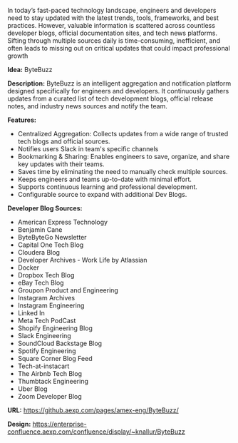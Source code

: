 In today’s fast-paced technology landscape, engineers and developers need to stay updated with the latest trends, tools, frameworks, and best practices. However, valuable information is scattered across countless developer blogs, official documentation sites, and tech news platforms. Sifting through multiple sources daily is time-consuming, inefficient, and often leads to missing out on critical updates that could impact professional growth

**Idea:** ByteBuzz

**Description:** ByteBuzz is an intelligent aggregation and notification platform designed specifically for engineers and developers. It continuously gathers updates from a curated list of tech development blogs, official release notes, and industry news sources and notify the team.

**Features:**

- Centralized Aggregation: Collects updates from a wide range of trusted tech blogs and official sources.
- Notifies users Slack in team's specific channels
- Bookmarking & Sharing: Enables engineers to save, organize, and share key updates with their teams.
- Saves time by eliminating the need to manually check multiple sources.
- Keeps engineers and teams up-to-date with minimal effort.
- Supports continuous learning and professional development.
- Configurable source to expand with additional Dev Blogs.

**Developer Blog Sources:**

- American Express Technology
- Benjamin Cane
- ByteByteGo Newsletter
- Capital One Tech Blog
- Cloudera Blog
- Developer Archives - Work Life by Atlassian
- Docker
- Dropbox Tech Blog
- eBay Tech Blog
- Groupon Product and Engineering
- Instagram Archives
- Instagram Engineering
- Linked In
- Meta Tech PodCast
- Shopify Engineering Blog
- Slack Engineering
- SoundCloud Backstage Blog
- Spotify Engineering
- Square Corner Blog Feed
- Tech-at-instacart
- The Airbnb Tech Blog
- Thumbtack Engineering
- Uber Blog
- Zoom Developer Blog

**URL:** https://github.aexp.com/pages/amex-eng/ByteBuzz/

**Design:** https://enterprise-confluence.aexp.com/confluence/display/~knallur/ByteBuzz


